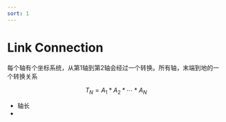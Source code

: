 ```yaml
---
sort: 1
---
```

# Link Connection


每个轴有个坐标系统，从第1轴到第2轴会经过一个转换。所有轴，末端到地的一个转换关系

$$
T_N = A_1 * A_2 * \cdots * A_N
$$

- 轴长
- 

















